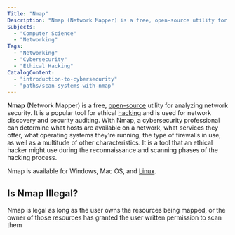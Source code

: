 ```yaml
---
Title: "Nmap"
Description: "Nmap (Network Mapper) is a free, open-source utility for analyzing network security."
Subjects:
  - "Computer Science"
  - "Networking"
Tags:
  - "Networking"
  - "Cybersecurity"
  - "Ethical Hacking"
CatalogContent:
  - "introduction-to-cybersecurity"
  - "paths/scan-systems-with-nmap"
---
```


**Nmap** (Network Mapper) is a free, [open-source](https://www.codecademy.com/resources/docs/open-source) utility for analyzing network security. It is a popular tool for ethical [hacking](https://www.codecademy.com/resources/docs/cybersecurity/hacking) and is used for network discovery and security auditing. With Nmap, a cybersecurity professional can determine what hosts are available on a network, what services they offer, what operating systems they're running, the type of firewalls in use, as well as a multitude of other characteristics. It is a tool that an ethical hacker might use during the reconnaissance and scanning phases of the hacking process.

Nmap is available for Windows, Mac OS, and [Linux](https://www.codecademy.com/resources/docs/open-source/linux).

## Is Nmap Illegal?

Nmap is legal as long as the user owns the resources being mapped, or the owner of those resources has granted the user written permission to scan them
